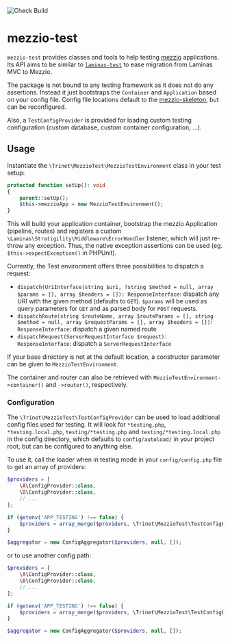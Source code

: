 ![Check Build](https://github.com/trinet-at/mezzio-test/workflows/Check%20Build/badge.svg)

# mezzio-test

`mezzio-test` provides classes and tools to help testing [mezzio](https://github.com/mezzio/mezzio) applications.
Its API aims to be similar to [`laminas-test`](https://github.com/laminas/laminas-test) to ease migration
from Laminas MVC to Mezzio.

The package is not bound to any testing framework as it does not do any assertions. Instead it just bootstraps
the `Container` and `Application` based on your config file. Config file locations default to the
[mezzio-skeleton](https://github.com/mezzio/mezzio-skeleton), but can be reconfigured.

Also, a `TestConfigProvider` is provided for loading custom testing configuration
(custom database, custom container configuration, ...).

## Usage

Instantiate the `\Trinet\MezzioTest\MezzioTestEnvironment` class in your test setup:
```php
protected function setUp(): void
{
    parent::setUp();
    $this->mezzioApp = new MezzioTestEnvironment();
}
```
This will build your application container, bootstrap the mezzio Application (pipeline, routes) and
registers a custom `\Laminas\Stratigility\Middleware\ErrorHandler` listener, which will just re-throw
any exception. Thus, the native exception assertions can be used (eg. `$this->expectException()` in PHPUnit).

Currently, the Test environment offers three possibilities to dispatch a request:
* `dispatch(UriInterface|string $uri, ?string $method = null, array $params = [], array $headers = []): ResponseInterface`:
dispatch any URI with the given method (defaults to `GET`). `$params` will be used as query parameters for `GET`
and as parsed body for `POST` requests.
* `dispatchRoute(string $routeName, array $routeParams = [], string $method = null, array $requestParams = [], array $headers = []): ResponseInterface`:
dispatch a given named route
* `dispatchRequest(ServerRequestInterface $request): ResponseInterface`: dispatch a `ServerRequestInterface`

If your base directory is not at the default location, a constructor parameter can be given to `MezzioTestEnvironment`.

The container and router can also be retrieved with `MezzioTestEnvironment->container()` and `->router()`, respectively.

### Configuration
The `\Trinet\MezzioTest\TestConfigProvider` can be used to load additional config files used for testing.
It will look for `*testing.php`, `*testing.local.php`, `testing/*testing.php` and `testing/*testing.local.php`
in the config directory, which defaults to `config/autoload/` in your project root, but can be configured
to anything else.

To use it, call the loader when in testing mode in your `config/config.php` file to get an array of providers:
```php
$providers = [
    \A\ConfigProvider::class,
    \B\ConfigProvider::class,
    // ...
];

if (getenv('APP_TESTING') !== false) {
    $providers = array_merge($providers, \Trinet\MezzioTest\TestConfigProvider::load());
}

$aggregator = new ConfigAggregator($providers, null, []);
```
or to use another config path:
```php
$providers = [
    \A\ConfigProvider::class,
    \B\ConfigProvider::class,
    // ...
];

if (getenv('APP_TESTING') !== false) {
    $providers = array_merge($providers, \Trinet\MezzioTest\TestConfigProvider::load('custom/path'));
}

$aggregator = new ConfigAggregator($providers, null, []);
```
